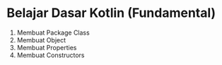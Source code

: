 # Belajar Dasar Kotlin (Fundamental)
1. Membuat Package Class
2. Membuat Object
3. Membuat Properties
4. Membuat Constructors